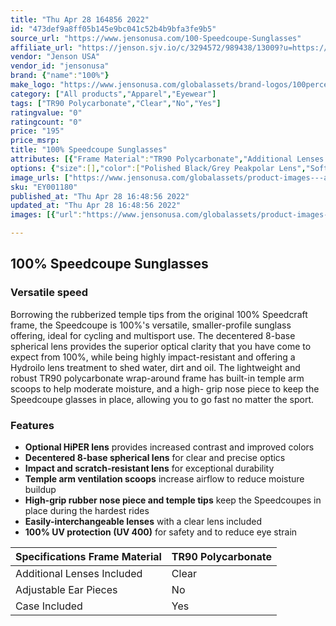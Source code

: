 ```yaml
---
title: "Thu Apr 28 164856 2022"
id: "473def9a8ff05b145e9bc041c52b4b9bfa3fe9b5"
source_url: "https://www.jensonusa.com/100-Speedcoupe-Sunglasses"
affiliate_url: "https://jenson.sjv.io/c/3294572/989438/13009?u=https://www.jensonusa.com/100-Speedcoupe-Sunglasses"
vendor: "Jenson USA"
vendor_id: "jensonusa"
brand: {"name":"100%"}
make_logo: "https://www.jensonusa.com/globalassets/brand-logos/100percent.png"
category: ["All products","Apparel","Eyewear"]
tags: ["TR90 Polycarbonate","Clear","No","Yes"]
ratingvalue: "0"
ratingcount: "0"
price: "195"
price_msrp: 
title: "100% Speedcoupe Sunglasses"
attributes: [{"Frame Material":"TR90 Polycarbonate","Additional Lenses Included":"Clear","Adjustable Ear Pieces":"No","Case Included":"Yes"}]
options: {"size":[],"color":["Polished Black/Grey Peakpolar Lens","Soft Tact Black/Smoke Lens"],"availability":"Only 3 Left"}
image_urls: ["https://www.jensonusa.com/globalassets/product-images---all-assets/100percent-2021/ey001180-polished-black~grey-peakpolar-lens.jpg","https://www.jensonusa.com/globalassets/product-images---all-assets/100percent-2021/ey001180_1-polished-black~grey-peakpolar-lens.jpg","https://www.jensonusa.com/globalassets/product-images---all-assets/100percent-2021/ey001180_2-polished-black~grey-peakpolar-lens.jpg"]
sku: "EY001180"
published_at: "Thu Apr 28 16:48:56 2022"
updated_at: "Thu Apr 28 16:48:56 2022"
images: [{"url":"https://www.jensonusa.com/globalassets/product-images---all-assets/100percent-2021/ey001180-polished-black~grey-peakpolar-lens.jpg","path":"full/5402be5f58a4e38a799f997c693a1225e240c8aa.jpg","checksum":"17c5835e1e86126b45a7ac5fc88ad66e","status":"downloaded"},{"url":"https://www.jensonusa.com/globalassets/product-images---all-assets/100percent-2021/ey001180_1-polished-black~grey-peakpolar-lens.jpg","path":"full/0fe59063702e9e62ffbf99b3d5bbd6d77ee79056.jpg","checksum":"30de3124cde66fb85fa88075e9fbd65e","status":"downloaded"},{"url":"https://www.jensonusa.com/globalassets/product-images---all-assets/100percent-2021/ey001180_2-polished-black~grey-peakpolar-lens.jpg","path":"full/fedf5502e7c76c0ab016239f25617953bb2f54eb.jpg","checksum":"b542156038ec4b9a747f2ca6e3ce849c","status":"downloaded"}]

---
```

## 100% Speedcoupe Sunglasses

### Versatile speed

Borrowing the rubberized temple tips from the original 100% Speedcraft frame,
the Speedcoupe is 100%'s versatile, smaller-profile sunglass offering, ideal
for cycling and multisport use. The decentered 8-base spherical lens provides
the superior optical clarity that you have come to expect from 100%, while
being highly impact-resistant and offering a Hydroilo lens treatment to shed
water, dirt and oil. The lightweight and robust TR90 polycarbonate wrap-around
frame has built-in temple arm scoops to help moderate moisture, and a high-
grip nose piece to keep the Speedcoupe glasses in place, allowing you to go
fast no matter the sport.

### Features

  * **Optional HiPER lens** provides increased contrast and improved colors
  * **Decentered 8-base spherical lens** for clear and precise optics
  * **Impact and scratch-resistant lens** for exceptional durability
  * **Temple arm ventilation scoops** increase airflow to reduce moisture buildup
  * **High-grip rubber nose piece and temple tips** keep the Speedcoupes in place during the hardest rides
  * **Easily-interchangeable lenses** with a clear lens included
  * **100% UV protection (UV 400)** for safety and to reduce eye strain

Specifications Frame Material | TR90 Polycarbonate  
---|---  
Additional Lenses Included | Clear  
Adjustable Ear Pieces | No  
Case Included | Yes

